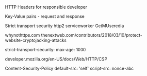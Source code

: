 
HTTP Headers for responsible developer

Key-Value pairs - request and response

Strict transport security
http2 serviceworker
 GetMUseredia

whynothttps.com
thenextweb.com/contributors/2018/03/10/protect-website-cryptojacking-attacks

strict-transport-security: max-age: 1000

developer.mozilla.org/en-US/docs/Web/HTTP/CSP

Content-Security-Policy default-src: 'self'
script-src: nonce-abc

<script noonce="abcde">

    cache-controlmax-age=..., public, immutable

    Brotli compression - slow and by default headers at 4

    WebPicture - <picture>
        <source srcet>
    </picture>

    webp

    Accept: image/webp image/apng image/*,*/*;q=0.8

    Accept-ch: Width, Viewport-Width
    Accept-ch-lifetime: 180
    RequestURL:
    Viewport-Width:
    Width

    <link rel="preload" href="/" as="image">


### Auto refresh
    <meta http-equiv="refresh" content="10" >
